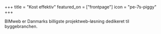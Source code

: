 +++
title = "Kost effektiv"
featured_on = ["frontpage"]
icon = "pe-7s-piggy"
+++

BIMweb er Danmarks billigste projektweb-løsning dedikeret til byggebranchen.